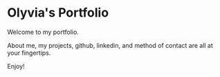 # Olyvia's Portfolio

Welcome to my portfolio. 

About me, my projects, github, linkedin, and method of contact are all at your fingertips. 

Enjoy!
